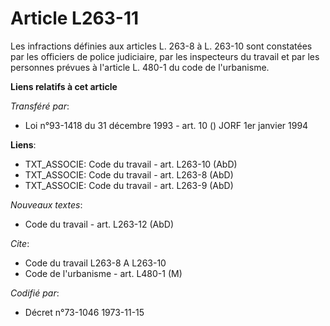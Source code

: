 # Article L263-11

Les infractions définies aux articles L. 263-8 à L. 263-10 sont constatées par les officiers de police judiciaire, par les
inspecteurs du travail et par les personnes prévues à l'article L. 480-1 du code de l'urbanisme.

**Liens relatifs à cet article**

_Transféré par_:

  - Loi n°93-1418 du 31 décembre 1993 - art. 10 () JORF 1er janvier 1994

**Liens**:

  - TXT_ASSOCIE: Code du travail - art. L263-10 (AbD)
  - TXT_ASSOCIE: Code du travail - art. L263-8 (AbD)
  - TXT_ASSOCIE: Code du travail - art. L263-9 (AbD)

_Nouveaux textes_:

  - Code du travail - art. L263-12 (AbD)

_Cite_:

  - Code du travail L263-8 A L263-10
  - Code de l'urbanisme - art. L480-1 (M)

_Codifié par_:

  - Décret n°73-1046 1973-11-15
